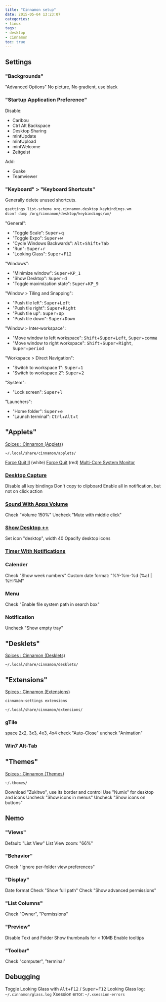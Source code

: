 ```yaml
---
title: "Cinnamon setup"
date: 2015-05-04 13:23:07
categories:
- linux
tags:
- desktop
- cinnamon
toc: true
---
```


## Settings

### "Backgrounds"

"Advanced Options"
No picture, No gradient, use black

### "Startup Application Preference"

Disable:
- Caribou
- Ctrl Alt Backspace
- Desktop Sharing
- mintUpdate
- mintUpload
- mintWelcome
- Zeitgeist

Add:
- Guake
- Teamviewer

### "Keyboard" > "Keyboard Shortcuts"

Generally delete unused shortcuts.

```sh
gsettings list-schema org.cinnamon.desktop.keybindings.wm
dconf dump /org/cinnamon/desktop/keybindings/wm/
```

"General":
- "Toggle Scale": <kbd>Super</kbd>+<kbd>q</kbd>
- "Toggle Expo": <kbd>Super</kbd>+<kbd>w</kbd>
- "Cycle Windows Backwards": <kbd>Alt</kbd>+<kbd>Shift</kbd>+<kbd>Tab</kbd>
- "Run": <kbd>Super</kbd>+<kbd>r</kbd>
- "Looking Glass": <kbd>Super</kbd>+<kbd>F12</kbd>

"Windows":
- "Minimize window": <kbd>Super</kbd>+<kbd>KP_1</kbd>
- "Show Desktop": <kbd>Super</kbd>+<kbd>d</kbd>
- "Toggle maximization state": <kbd>Super</kbd>+<kbd>KP_9</kbd>

"Window > Tiling and Snapping":
- "Push tile left": <kbd>Super</kbd>+<kbd>Left</kbd>
- "Push tile right": <kbd>Super</kbd>+<kbd>Right</kbd>
- "Push tile up": <kbd>Super</kbd>+<kbd>Up</kbd>
- "Push tile down": <kbd>Super</kbd>+<kbd>Down</kbd>

"Window > Inter-workspace":
- "Move window to left workspace": <kbd>Shift</kbd>+<kbd>Super</kbd>+<kbd>Left</kbd>, <kbd>Super</kbd>+<kbd>comma</kbd>
- "Move window to right workspace": <kbd>Shift</kbd>+<kbd>Super</kbd>+<kbd>Right</kbd>, <kbd>Super</kbd>+<kbd>period</kbd>

"Workspace > Direct Navigation":
- "Switch to workspace 1": <kbd>Super</kbd>+<kbd>1</kbd>
- "Switch to workspace 2": <kbd>Super</kbd>+<kbd>2</kbd>

"System":
- "Lock screen": <kbd>Super</kbd>+<kbd>l</kbd>

"Launchers":
- "Home folder": <kbd>Super</kbd>+<kbd>e</kbd>
- "Launch terminal": <kbd>Ctrl</kbd>+<kbd>Alt</kbd>+<kbd>t</kbd>

## "Applets"

[Spices : Cinnamon (Applets)](http://cinnamon-spices.linuxmint.com/applets)

`~/.local/share/cinnamon/applets/`

[Force Quit II](http://cinnamon-spices.linuxmint.com/applets/view/218) (white)
[Force Quit](http://cinnamon-spices.linuxmint.com/applets/view/4) (red)
[Multi-Core System Monitor](http://cinnamon-spices.linuxmint.com/applets/view/79)

### [Desktop Capture](http://cinnamon-spices.linuxmint.com/applets/view/96)

Disable all key bindings
Don't copy to clipboard
Enable all in notification, but not on click action

### [Sound With Apps Volume](http://cinnamon-spices.linuxmint.com/applets/view/150)

Check "Volume 150%"
Uncheck "Mute with middle click"

### [Show Desktop ++](http://cinnamon-spices.linuxmint.com/applets/view/165)

Set icon "desktop", width 40
Opacify desktop icons

### [Timer With Notifications](http://cinnamon-spices.linuxmint.com/applets/view/68)

### Calender

Check "Show week numbers"
Custom date format: "%Y-%m-%d (%a) | %H:%M"

### Menu

Check "Enable file system path in search box"

### Notification

Uncheck "Show empty tray"

## "Desklets"

[Spices : Cinnamon (Desklets)](http://cinnamon-spices.linuxmint.com/desklets)

`~/.local/share/cinnamon/desklets/`

## "Extensions"

[Spices : Cinnamon (Extensions)](http://cinnamon-spices.linuxmint.com/extensions)

```sh
cinnamon-settings extensions
```

`~/.local/share/cinnamon/extensions/`

### gTile

<Super>space
2x2, 3x3, 4x3, 4x4
check "Auto-Close"
uncheck "Animation"

### Win7 Alt-Tab

## "Themes"

[Spices : Cinnamon (Themes)](http://cinnamon-spices.linuxmint.com/themes)

`~/.themes/`

Download "Zukitwo", use its border and control
Use "Numix" for desktop and icons
Uncheck "Show icons in menus"
Uncheck "Show icons on buttons"

## Nemo

### "Views"

Default: "List View"
List View zoom: "66%"

### "Behavior"

Check "Ignore per-folder view preferences"

### "Display"

Date format
Check "Show full path"
Check "Show advanced permissions"

### "List Columns"

Check "Owner", "Permissions"

### "Preview"

Disable Text and Folder
Show thumbnails for < 10MB
Enable tooltips

### "Toolbar"

Check "computer", "terminal"

## Debugging

Toggle Looking Glass with <kbd>Alt</kbd>+<kbd>F12</kbd> / <kbd>Super</kbd>+<kbd>F12</kbd>
Looking Glass log: `~/.cinnamon/glass.log`
Xsession error: `~/.xsession-errors`
